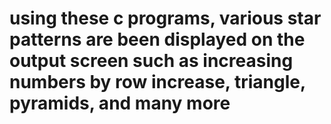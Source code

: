 # using these c programs, various star patterns are been displayed on the output screen such as increasing numbers by row increase, triangle, pyramids, and many more
